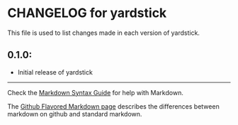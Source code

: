 # CHANGELOG for yardstick

This file is used to list changes made in each version of yardstick.

## 0.1.0:

* Initial release of yardstick

- - -
Check the [Markdown Syntax Guide](http://daringfireball.net/projects/markdown/syntax) for help with Markdown.

The [Github Flavored Markdown page](http://github.github.com/github-flavored-markdown/) describes the differences between markdown on github and standard markdown.
